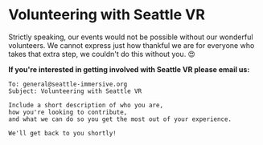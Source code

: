 # Volunteering with Seattle VR

Strictly speaking, our events would not be possible without our wonderful volunteers. We cannot express just how thankful we are for everyone who takes that extra step, we couldn't do this without you. :heart_eyes:

**If you're interested in getting involved with Seattle VR please email us:**
```
To: general@seattle-immersive.org
Subject: Volunteering with Seattle VR

Include a short description of who you are, 
how you're looking to contribute, 
and what we can do so you get the most out of your experience.

We'll get back to you shortly!
```
